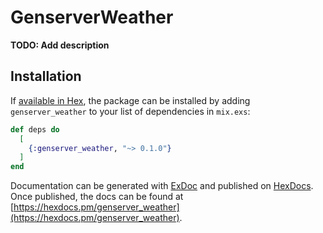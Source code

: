 # GenserverWeather

**TODO: Add description**

## Installation

If [available in Hex](https://hex.pm/docs/publish), the package can be installed
by adding `genserver_weather` to your list of dependencies in `mix.exs`:

```elixir
def deps do
  [
    {:genserver_weather, "~> 0.1.0"}
  ]
end
```

Documentation can be generated with [ExDoc](https://github.com/elixir-lang/ex_doc)
and published on [HexDocs](https://hexdocs.pm). Once published, the docs can
be found at [https://hexdocs.pm/genserver_weather](https://hexdocs.pm/genserver_weather).

